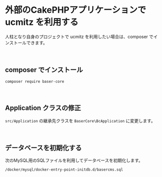 # 外部のCakePHPアプリケーションで ucmitz を利用する

人柱となり自身のプロジェクトで ucmitz を利用したい場合は、composer でインストールできます。

　

## composer でインストール

```
composer require baser-core
```

　

## Application クラスの修正

`src/Application` の継承先クラスを `BaserCore\BcApplication` に変更します。

　
## データベースを初期化する

次のMySQL用のSQLファイルを利用してデータベースを初期化します。

```
/docker/mysql/docker-entry-point-initdb.d/basercms.sql
```  
